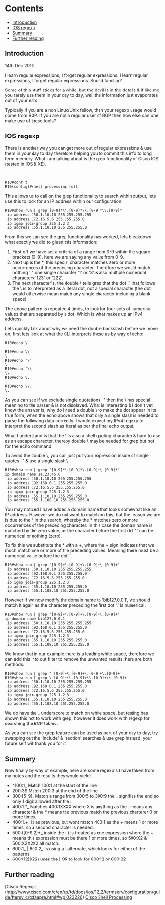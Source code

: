 # Contents
  - [Introduction](#introduction-)
  - [IOS regexp](#ios-regexp-)
  - [Summary](#summary-)
  - [Further reading](#further-reading-)

## Introduction <a name="introduction"></a>

14th Dec 2016

I learn regular expressions, I forget regular expressions. I learn regular expressions, I forget regular expressions. Sound familiar?

Some of this stuff sticks for a while, but the devil is in the details & if like me you rarely use them in your day to day, well the information just evaporates out of your ears.

Typically if you are a non Linux/Unix fellow, then your regexp usage would come from BGP. If you are not a regular user of BGP then how else can one make use of these tools?

## IOS regexp <a name="ios-regexp"></a>
There is another way you can get more out of regular expressions & use them in your day to day therefore helping you to commit this info to long term memory. What i am talking about is the grep functionality of Cisco IOS (tested in IOS & XE).

<br>

```
R10#conf t
R10(config)#shell processing full
```

This allows us to call on the grep functionality to search within output, lets use this to look for an IP address within our configuration:

```
R10#show run | grep [0-9]*\\.[0-9]*\\.[0-9]*\\.[0-9]*
 ip address 150.1.10.10 255.255.255.255
 ip address 172.16.5.6 255.255.255.0
 ip igmp join-group 225.1.2.3
 ip address 155.1.10.10 255.255.255.0
```

From this we can see the grep functionality has worked, lets breakdown what exactly we did to glean this information:
1. First off we have set a criteria of a range from 0-9 within the square brackets [0-9], here we are saying any value from 0-9. 
2. Next up is the *, this special character matches zero or more occurrences of the preceding character. Therefore we would match nothing ' ', one single character '1' or '3' & also multiple numerical characters '123' or '222'.
3. The next character's, the double \\ tells grep that the dot '.' that follows the \\ is to interpreted as a literal dot, not a special character (the dot would otherwise mean  match any single character including a blank space)

The above pattern is repeated 4 times, to look for four sets of numerical values that are separated by a dot. Which is what makes up an IPv4 address.

Lets quickly talk about why we need the double backslash before we move on, first lets look at what the CLI interprets these as by way of echo:

```
R10#echo \

R10#echo \\
\
R10#echo '\'
\
R10#echo '\\'
\\
R10#echo \.
.
R10#echo \\.
\.
```

As you can see if we exclude single quotations ' ' then the \ has special meaning to the parser & is not displayed. What is interesting & I don't yet know the answer is, why do i need a double \\ to make the dot appear in its true form, when the echo above shows that only a single slash is needed to parse the following data correctly. I would expect my IPv4 regexp to interpret the second slash as literal as per the final echo output.

What I understand is that the \ is also a shell quoting character & hard to use as an escape character, thereby double \\ may be needed for grep but not for the echo command.

To avoid the double \\, you can just put your expression inside of single quotes ' ' & use a single slash \

```
R10#show run | grep '[0-9]*\.[0-9]*\.[0-9]*\.[0-9]*'
ip domain name 1a.23.45.6
 ip address 150.1.10.10 255.255.255.255
 ip address 192.168.0.1 255.255.255.0
 ip address 172.16.5.6 255.255.255.0
 ip igmp join-group 225.1.2.3
 ip address 155.1.10.10 255.255.255.0
 ip address 155.1.108.10 255.255.255.0
```

You may noticed I have added a domain name that looks somewhat like an IP address. However we do not want to match on this, but the reason we are is due to the * in the search, whereby the * matches zero or more occurrences of the preceding character. In this case the domain name is matched by the zero value, as the character before the first dot '.' can be numerical or nothing (zero).

To fix this we substitute the * with a +, where the + sign indicates that we much match one or more of the preceding values. Meaning there must be a numerical value before the dot '.'.

```
R10#show run | grep '[0-9]+\.[0-9]+\.[0-9]+\.[0-9]+'
 ip address 150.1.10.10 255.255.255.255
 ip address 192.168.0.1 255.255.255.0
 ip address 172.16.5.6 255.255.255.0
 ip igmp join-group 225.1.2.3
 ip address 155.1.10.10 255.255.255.0
 ip address 155.1.108.10 255.255.255.0
```

However if we now modify the domain name to 'bib127.0.0.1', we should match it again as the character preceding the first dot '.' is numerical.

```
R10#show run | grep '[0-9]+\.[0-9]+\.[0-9]+\.[0-9]+'
ip domain name bib127.0.0.1
 ip address 150.1.10.10 255.255.255.255
 ip address 192.168.0.1 255.255.255.0
 ip address 172.16.5.6 255.255.255.0
 ip igmp join-group 225.1.2.3
 ip address 155.1.10.10 255.255.255.0
 ip address 155.1.108.10 255.255.255.0
```

We know that in our example there is a leading white space, therefore we can add this into out filter to remove the unwanted results, here are both methods:

```
R10#show run | grep ' [0-9]+\.[0-9]+\.[0-9]+\.[0-9]+'
R10#show run | grep \ [0-9]+\\.[0-9]+\\.[0-9]+\\.[0-9]+
 ip address 150.1.10.10 255.255.255.255
 ip address 192.168.0.1 255.255.255.0
 ip address 172.16.5.6 255.255.255.0
 ip igmp join-group 225.1.2.3
 ip address 155.1.10.10 255.255.255.0
 ip address 155.1.108.10 255.255.255.0
```

We do have the _ underscore to match on white space, but testing has shown this not to work with grep, however it does work with regexp for searching the BGP tables.

As you can see the grep feature can be used as part of your day to day, try swapping out the 'include' & 'section' searches & use grep instead, your future self will thank you for it!

## Summary <a name="summary"></a>
Now finally by way of example, here are some regexp's I have taken from my notes and the results they would yield:

* ^100:1_ Match 100:1 at the start of the line
* 200:3$ Match 200:3 at the end of the line
* 300:[5-9]_ Match a range from 300:5 to 300:9 the _ signifies the end so only 1 digit allowed after the :
* 400:1.*_ Matches 400:1XXXX where X is anything as the . means any character & the * means the previous match the previous charterer 0 or more times.
* 400:1.+_ is as previous, but wont match 400:1 as the + means 1 or more times, so a second character is needed.
* 500:([0-9]2)+_ inside the ( ) is treated as one expression where the + means this expression must be there 1 or more times, so 500:X2 & 500:X2X2X2 all match.
* 600:1_ | 600:2_ is using a | alternate, which looks for either of the patterns
* 600:(12)|(22) uses the | OR to look for 600:12 or 600:22

## Further reading <a name="further-reading"></a>
[Cisco Regexp;(http://www.cisco.com/c/en/us/td/docs/ios/12_2/termserv/configuration/guide/ftersv_c/tcfaapre.html#wp1023226)
[Cisco Shell Processing](http://www.cisco.com/c/en/us/td/docs/ios/netmgmt/configuration/guide/Convert/IOS_Shell/nm_ios_shell.html)

